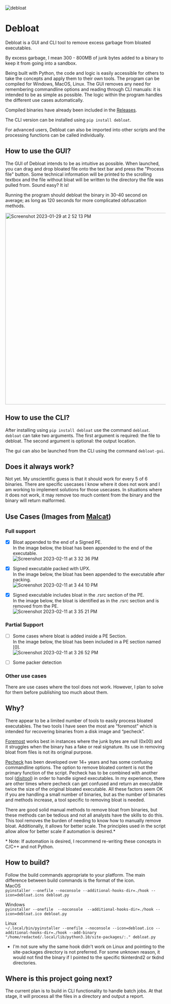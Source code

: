![debloat](https://user-images.githubusercontent.com/77356206/215351855-9f89c298-36b4-4234-89b5-dc3f26d1f8b0.png)

# Debloat
Debloat is a GUI and CLI tool to remove excess garbage from bloated executables.

By excess garbage, I mean 300 - 800MB of junk bytes added to a binary to keep it from going into a sandbox.

Being built with Python, the code and logic is easily accessible for others to take the concepts and apply them to their own tools. The program can be compiled for Windows, MacOS, Linux. The GUI removes any need for remembering commandline options and reading through CLI manuals: it is intended to be as simple as possible. The logic within the program handles the different use cases automatically.

Compiled binaries have already been included in the [Releases](https://github.com/Squiblydoo/debloat/releases/).

The CLI version can be installed using `pip install debloat`. 

For advanced users, Debloat can also be imported into other scripts and the processing functions can be called individually.

## How to use the GUI?
The GUI of Debloat intends to be as intuitive as possible.
When launched, you can drag and drop bloated file onto the text bar and press the "Process file" button.
Some technical information will be printed to the scrolling textbox and the file without bloat will be written to the directory the file was pulled from.
Sound easy? It is!

Running the program should debloat the binary in 30-40 second on average; as long as 120 seconds for more complicated obfuscation methods.

<img width="602" alt="Screenshot 2023-01-29 at 2 52 13 PM" src="https://user-images.githubusercontent.com/77356206/215352245-b37091ce-4d58-415c-a7ba-44a9c45bd6f1.png">

## How to use the CLI?
After installing using `pip install debloat` use the command `debloat`.
`debloat` can take two arguments. The first argument is required: the file to debloat. The second argument is optional: the output location.

The gui can also be launched from the CLI using the command `debloat-gui`.

## Does it always work?
Not yet.
My unscientific guess is that it should work for every 5 of 6 binaries. There are specific usecases I know where it does not work and I am working to implement solutions for those usecases. In situations where it does not work, it may remove too much content from the binary and the binary will return malformed.

## Use Cases (Images from [Malcat](https://malcat.fr/))
### Full support
- [x] Bloat appended to the end of a Signed PE.<br>
In the image below, the bloat has been appended to the end of the executable. <br>
![Screenshot 2023-02-11 at 3 32 36 PM](https://user-images.githubusercontent.com/77356206/218279963-00780b59-8227-47dd-a0af-41096f6ae17b.png)

- [X] Signed executable packed with UPX.<br>
In the image below, the bloat has been appended to the executable after packing. <br>
![Screenshot 2023-02-11 at 3 44 10 PM](https://user-images.githubusercontent.com/77356206/218280433-6dbcf51a-68c8-48e1-a89a-ad0b818a0afc.png)

- [X] Signed executable includes bloat in the .rsrc section of the PE.<br>
In the image below, the bloat is identified as in the .rsrc section and is removed from the PE.<br>
![Screenshot 2023-02-11 at 3 35 21 PM](https://user-images.githubusercontent.com/77356206/218280086-7cd548f8-e16b-4290-9283-a8a848de1419.png)

### Partial Support
- [ ] Some cases where bloat is added inside a PE Section.<br>
In the image below, the bloat has been included in a PE section named [0]. <br>
![Screenshot 2023-02-11 at 3 26 52 PM](https://user-images.githubusercontent.com/77356206/218279753-ed2c9102-482a-4639-aeb1-df8efc9c4e2e.png)

- [ ] Some packer detection

### Other use cases
There are use cases where the tool does not work. However, I plan to solve for them before publishing too much about them.

## Why?
There appear to be a limited number of tools to easily process bloated executables. The two tools I have seen the most are “foremost” which is intended for recovering binaries from a disk image and “pecheck”.

[Foremost](https://www.kali.org/tools/foremost/) works best in instances where the junk bytes are null (0x00) and it struggles when the binary has a fake or real signature. Its use in removing bloat from files is not its original purpose.

[Pecheck](https://github.com/DidierStevens/DidierStevensSuite/blob/master/pecheck.py) has been developed over 14+ years and has some confusing commandline options. The option to remove bloated content is not the primary function of the script. Pecheck has to be combined with another tool ([disitool](https://blog.didierstevens.com/programs/disitool/)) in order to handle signed executables. In my experience, there are other times where pecheck can get confused and return an executable twice the size of the original bloated executable. All these factors seem OK if you are handling a small number of binaries, but as the number of binaries and methods increase, a tool specific to removing bloat is needed.

There are good solid manual methods to remove bloat from binaries, but these methods can be tedious and not all analysts have the skills to do this. This tool removes the burden of needing to know how to manually remove bloat. Additionally, it allows for better scale. The principles used in the script allow allow for better scale if automation is desired.\*

\* Note: If automation is desired, I recommend re-writing these concepts in C/C++ and not Python.

## How to build? 
Follow the build commands appropriate to your platform. The main difference between build commands is the format of the icon.
<br>
MacOS<br>
`pyinstaller --onefile --noconsole --additional-hooks-dir=./hook --icon=debloat.icns debloat.py`

Windows<br>
`pyinstaller --onefile  --noconsole  --additional-hooks-dir=./hook --icon=debloat.ico debloat.py`

Linux<br> 
`~/.local/bin/pyinstaller --onefile --noconsole --icon=debloat.ico --additional-hooks-dir=./hook --add-binary "/home/redacted/.local/lib/python3.10/site-packages/:." debloat.py`
- I'm not sure why the same hook didn't work on Linux and pointing to the site-packages directory is not preferred. For some unknown reason, it would not find the binary if I pointed to the specific tkinterdnd2 or tkdnd directories.

## Where is this project going next?
The current plan is to build in CLI functionality to handle batch jobs. At that stage, it will process all the files in a directory and output a report.
